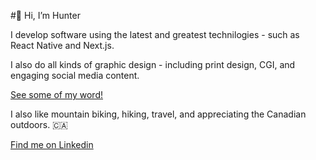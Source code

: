 #👋 Hi, I’m Hunter

I develop software using the latest and greatest technilogies - such as React Native and Next.js. 

I also do all kinds of graphic design - including print design, CGI, and engaging social media content. 

[See some of my word!](https://oxen.dev/)

I also like mountain biking, hiking, travel, and appreciating the Canadian outdoors. 🇨🇦

[Find me on Linkedin](https://www.linkedin.com/in/hunterunger/)
